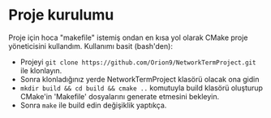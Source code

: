 # Proje kurulumu
Proje için hoca "makefile" istemiş ondan en kısa yol olarak CMake proje yöneticisini kullandım.
Kullanımı basit (bash'den):
* Projeyi `git clone https://github.com/Orion9/NetworkTermProject.git` ile klonlayın.
* Sonra klonladığınız yerde NetworkTermProject klasörü olacak ona gidin 
* `mkdir build && cd build && cmake ..` komutuyla build klasörü oluşturup CMake'in 'Makefile' dosyalarını generate etmesini bekleyin.
* Sonra `make` ile build edin değişiklik yaptıkça.
